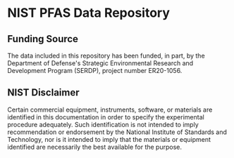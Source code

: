 # NIST PFAS Data Repository

## Funding Source

The data included in this repository has been funded, in part, by the Department of Defense's Strategic Environmental Research and Development Program (SERDP), project number ER20-1056.

## NIST Disclaimer

Certain commercial equipment, instruments, software, or materials are identified in this documentation in order to specify the experimental procedure adequately. Such identification is not intended to imply recommendation or endorsement by the National Institute of Standards and Technology, nor is it intended to imply that the materials or equipment identified are necessarily the best available for the purpose.